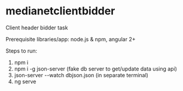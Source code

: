 # medianetclientbidder

Client header bidder task

Prerequisite libraries/app: node.js & npm, angular 2+

Steps to run:
1. npm i
2. npm i -g json-server (fake db server to get/update data using api)
3. json-server --watch dbjson.json (in separate terminal)
3. ng serve
